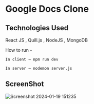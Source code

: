 # Google Docs Clone
## Technologies Used
React JS , Quill.js , NodeJS , MongoDB

How to run -

    In client → npm run dev

    In server → nodemon server.js



## ScreenShot
![Screenshot 2024-01-19 151235](https://github.com/Awesomeap2001/Google-Docs-Clone/assets/97866532/8e3aba63-e920-442f-9d3d-fcae7e59274b)
